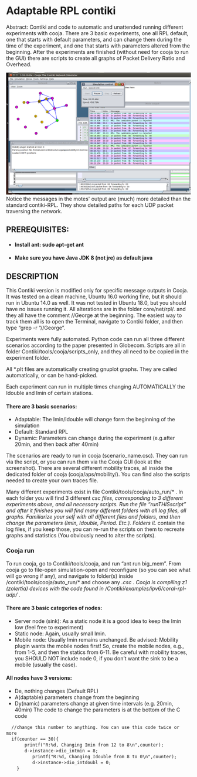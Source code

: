 # Adaptable RPL contiki
Abstract: Contiki and code to automatic and unattended running different experiments with cooja. There are 3 basic experiments, one all RPL default, one that starts with default parameters, and can change them during the time of the experiment, and one that starts with parameters altered from the beginning. After the experiments are finished (without need for cooja to run the GUI) there are scripts to create all graphs of Packet Delivery Ratio and Overhead. 

![cooja](cooja-screenshot.png)
Notice the messages in the motes' output are (much) more detailed than the standard contiki-RPL. They show detailed paths for each UDP packet traversing the network.

## PREREQUISITES:
* #### Install ant: sudo apt-get ant
* #### Make sure you have Java JDK 8 (not jre) as default java
 
## DESCRIPTION
This Contiki version is modified only for specific message outputs in Cooja.
It was tested on a clean machine, Ubuntu 16.0 working fine, but it should run in Ubuntu 14.0 as well. It was not tested in Ubuntu 18.0, but you should have no issues running it. 
All alterations are in the folder core/net/rpl/*.* and they all have the comment //George at the beginning.
The easiest way to track them all is to open the Terminal, navigate to Contiki folder, and then type “grep -r “//George”.

Experiments were fully automated.
Python code can run all three different scenarios according to the paper presented in Globecom.
Scripts are all in folder Contiki/tools/cooja/scripts_only, and they all need to be copied in the experiment folder.

All *.plt files are automatically creating gnuplot graphs. They are called automatically, or can be hand-picked.

Each experiment can run in multiple times changing AUTOMATICALLY the Idouble and Imin of certain stations.
#### There are 3 basic scenarios:
* Adaptable: The Imin/Idouble will change form the beginning of the simulation
* Default: Standard RPL
* Dynamic: Parameters can change during the experiment (e.g.after 20min, and then back after 40min)

The scenarios are ready to run in cooja (scenario_name.csc). They can run via the script, or you can run them via the Cooja GUI (look at the screenshot).
There are several different mobility traces, all inside the dedicated folder of cooja (cooja/aps/mobility/). You can find also the scripts needed to create your own traces file.

Many different experiments exist in file Contiki/tools/cooja/auto_run/* . In each folder you will find 3 different *csc files, corresponding to 3 different experiments above, and all necessary scripts. Run the file “runTHISscript” and after it finishes you will find many different folders with all log files, all graphs. Familiarize your self with all different files and folders, and then change the parameters (Imin, Idouble, Period. Etc.). Folders iL* contain the log files, if you keep those, you can re-run the scripts on them to recreate graphs and statistics (You obviously need to alter the scripts).

### Cooja run
To run cooja, go to Contiki/tools/cooja, and run “ant run big_mem”.
From cooja go to file-open simulation-open and reconfigure (so you can see what will go wrong if any), and navigate to folder(s) inside /contiki/tools/cooja/auto_run/* and choose any *.csc . 
Cooja is compiling z1 (zolertia) devices with the code found in /Contiki/examples/ipv6/coral-rpl-udp/* . 
#### There are 3 basic categories of nodes:
* Server node (sink): As a static node it is a good idea to keep the Imin low (feel free to experiment)
* Static node: Again, usually small Imin.
* Mobile node: Usually Imin remains unchanged. Be advised: Mobility plugin wants the mobile nodes first! So, create the mobile nodes, e.g., from 1-5, and then the statics from 6-11. Be careful with mobility traces, you SHOULD NOT include node 0, if you don’t want the sink to be a mobile (usually the case).
#### All nodes have 3 versions: 
* De, nothing changes (Default RPL)
* A(daptable) parameters change from the beginning
* Dy(namic) parameters change at given time intervals (e.g. 20min, 40min)
The code to change the parameters is at the bottom of the C code
```
  //change this number to anything. You can use this code twice or more  
  if(counter == 30){ 
       printf("R:%d, Changing Imin from 12 to 8\n",counter);
       d->instance->dio_intmin = 8;		  
		  printf("R:%d, Changing Idouble from 8 to 0\n",counter);
		  d->instance->dio_intdoubl = 0;
    }
```



